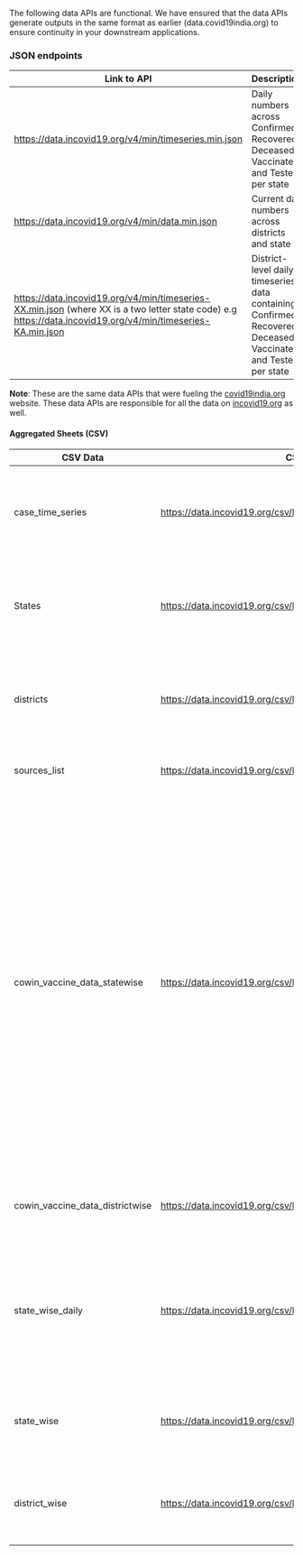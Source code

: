 The following data APIs are functional. We have ensured that the data APIs generate outputs in the same format as earlier (data.covid19india.org) to ensure continuity in your downstream applications.

### JSON endpoints 

|  Link to API                                              | Description            |
| -------------------------------------------------------- | ---------------------- |
| <https://data.incovid19.org/v4/min/timeseries.min.json>  | Daily numbers across Confirmed, Recovered, Deceased, Vaccinated and Tested per state  |
| <https://data.incovid19.org/v4/min/data.min.json>  | Current day numbers across districts and state   |
| <https://data.incovid19.org/v4/min/timeseries-XX.min.json>  (where XX is a two letter state code) e.g <https://data.incovid19.org/v4/min/timeseries-KA.min.json>  | District-level daily timeseries data containing Confirmed, Recovered, Deceased, Vaccinated and Tested per state   |  

**Note**: These are the same data APIs that were fueling the [covid19india.org](https://www.covid19india.org) website. These data APIs are responsible for all the data on [incovid19.org](https://www.incovid19.org/) as well.

#### Aggregated Sheets (CSV)

| CSV Data                    | CSV Data Link                                                                 | Contents                                                                                     |
| ----------------------------- | --------------------------------------------------------------------------- | ----------------------------------------------------------------------------------------------- |
| case_time_series              | <https://data.incovid19.org/csv/latest/case_time_series.csv>              | India level timeseries for Confirmed, Recovered and Deceased cases
| States                        | <https://data.incovid19.org/csv/latest/states.csv>                        | Statewise timeseries of Confirmed, Recovered and Deceased numbers.
| districts                        | <https://data.incovid19.org/csv/latest/districts.csv>                  | Districtwise timeseries of Confirmed, Recovered and Deceased numbers.                           |
| sources_list              | <https://data.incovid19.org/csv/latest/sources_list.csv>              | List of Sources for incovid19 portal  
| cowin_vaccine_data_statewise                    | <https://data.incovid19.org/csv/latest/cowin_vaccine_data_statewise.csv>                    | Key data points from CoWin database at a state level.<br/> **Note**: These numbers might not match the state-wise numbers displayed on the portal since we call the API each time while compiling this data and these numbers change each time the cowin API is invoked. However, the differences will be minimal.                                             |                                        
| cowin_vaccine_data_districtwise                | <https://data.incovid19.org/csv/latest/cowin_vaccine_data_districtwise.csv>                 | Key data points from CoWin database at a district level. |
| state_wise_daily | <https://data.incovid19.org/csv/latest/state_wise_daily.csv> | Statewise per day delta of Confirmed, Recovered and Deceased numbers. ** <br/>** Will be updated soon |
| state_wise      | <https://data.incovid19.org/csv/latest/state_wise.csv>      | Statewise cumulative numbers till date. ** <br/>** Will be updated soon |
| district_wise          | <https://data.incovid19.org/csv/latest/district_wise.csv>      | Districtwise Cumulative numbers till date. ** <br/> ** Will be updated soon |
